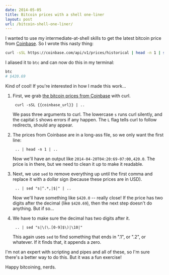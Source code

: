 ```yaml
---
date: 2014-05-05
title: Bitcoin prices with a shell one-liner
layout: post
url: /bitcoin-shell-one-liner/
---
```


I wanted to use my intermediate-at-shell skills to get the latest bitcoin price from [Coinbase](https://coinbase.com/?r=5150e82a9e19b7f80c000003). So I wrote this nasty thing:

```sh
curl -sSL https://coinbase.com/api/v1/prices/historical | head -n 1 | sed "s|^.*,|$|" | sed "s|\(\.[0-9]$\)|\10|"
```

I aliased it to `btc` and can now do this in my terminal:

```sh
btc
# $420.69
```

Kind of cool! If you're interested in how I made this work...

1.  First, we grab [the bitcoin prices from Coinbase](https://coinbase.com/api/v1/prices/historical) with curl.

         curl -sSL {{coinbase_url}} | ..

    We pass three arguments to curl. The lowercase `s` runs curl silently, and the capital `S` shows errors if any happen. The `L` flag tells curl to follow redirects, should any appear.

2.  The prices from Coinbase are in a long-ass file, so we only want the first line:

         .. | head -n 1 | ..

    Now we'll have an output like `2014-04-20T04:20:69-07:00,420.0`. The price is in there, but we need to clean it up to make it readable.

3.  Next, we use `sed` to remove everything up until the first comma and replace it with a dollar sign (because these prices are in USD).

         .. | sed "s|^.*,|$|" | ..

    Now we'll have something like `$420.0` -- really close! If the price has two digits after the decimal (like `$420.69`), then the next step doesn't do anything. But if so...

4.  We have to make sure the decimal has two digits after it.

         .. | sed "s|\(\.[0-9]$\)|\10|"

    This again uses `sed` to find something that ends in ".1", or ".2", or whatever. If it finds that, it appends a zero.

I'm not an expert with scripting and pipes and all of these, so I'm sure there's a better way to do this. But it was a fun exercise!

Happy bitcoining, nerds.
